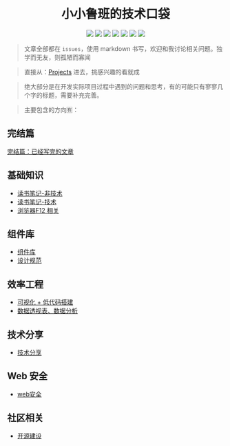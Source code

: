 <h1  align="center">小小鲁班的技术口袋</h1>


<p align='center'>
    <!-- <img src="https://badgen.net/circleci/github/ly525/blog"/> -->
    <img src="https://badgen.net/badge/labels/33"/>
    <img src="https://badgen.net/github/issues/ly525/blog"/>
    <img src="https://badgen.net/badge/last-commit/2019-09-21 10:36:03"/>
    <img src="https://badgen.net/github/forks/ly525/blog"/>
    <img src="https://badgen.net/github/stars/ly525/blog"/>
    <img src="https://badgen.net/github/watchers/ly525/blog"/>
    <img src="https://badgen.net/github/release/ly525/blog"/>
</p>

> 文章全部都在 `issues`，使用 markdown 书写，欢迎和我讨论相关问题。独学而无友，则孤陋而寡闻

> 直接从：[Projects](https://github.com/ly525/blog/projects?query=is%3Aopen+sort%3Aname-asc)  进去，挑感兴趣的看就成

> 绝大部分是在开发实际项目过程中遇到的问题和思考，有的可能只有寥寥几个字的标题，需要补充完善。

> 主要包含的方向🈶️：

## 完结篇
[完结篇：已经写完的文章](https://github.com/ly525/blog/projects/14)


## 基础知识
- [读书笔记-非技术](https://github.com/ly525/blog/projects/10)
- [读书笔记-技术](https://github.com/ly525/blog/projects/4)
- [浏览器F12 相关](https://github.com/ly525/blog/projects/11)

## 组件库
- [组件库](https://github.com/ly525/blog/projects/6)
- [设计规范](https://github.com/ly525/blog/projects/5)


## 效率工程
- [可视化 + 低代码搭建](https://github.com/ly525/blog/projects/8)
- [数据透视表、数据分析](https://github.com/ly525/blog/projects/2)



## 技术分享
- [技术分享](https://github.com/ly525/blog/projects/7)



## Web 安全
- [web安全](https://github.com/ly525/blog/projects/9)


## 社区相关
- [开源建设](https://github.com/ly525/blog/projects/13)

